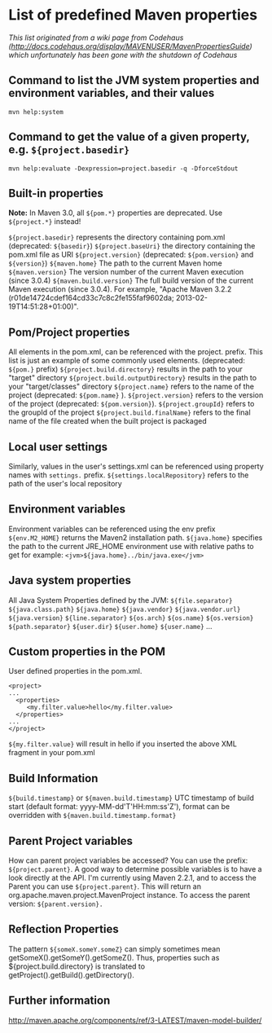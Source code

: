 # List of predefined Maven properties

*This list originated from a wiki page from Codehaus (http://docs.codehaus.org/display/MAVENUSER/MavenPropertiesGuide) which unfortunately has been gone with the shutdown of Codehaus*

## Command to list the JVM system properties and environment variables, and their values

```
mvn help:system
```

## Command to get the value of a given property, e.g. `${project.basedir}`

```
mvn help:evaluate -Dexpression=project.basedir -q -DforceStdout
```

## Built-in properties

**Note:** In Maven 3.0, all `${pom.*}` properties are deprecated. Use `${project.*}` instead!

`${project.basedir}` represents the directory containing pom.xml (deprecated: `${basedir}`)
`${project.baseUri}` the directory containing the pom.xml file as URI
`${project.version}` (deprecated: `${pom.version}` and `${version}`)
`${maven.home}`	The path to the current Maven home
`${maven.version}`	The version number of the current Maven execution (since 3.0.4)
`${maven.build.version}`	The full build version of the current Maven execution (since 3.0.4). For example, "Apache Maven 3.2.2 (r01de14724cdef164cd33c7c8c2fe155faf9602da; 2013-02-19T14:51:28+01:00)".

## Pom/Project properties
All elements in the pom.xml, can be referenced with the project. prefix. This list is just an example of some commonly used elements. (deprecated: `${pom.}` prefix)
`${project.build.directory}` results in the path to your "target" directory
`${project.build.outputDirectory}` results in the path to your "target/classes" directory
`${project.name}` refers to the name of the project (deprecated: `${pom.name}` ).
`${project.version}` refers to the version of the project (deprecated: `${pom.version}`).
`${project.groupId}` refers to the groupId of the project
`${project.build.finalName}` refers to the final name of the file created when the built project is packaged

## Local user settings
Similarly, values in the user's settings.xml can be referenced using property names with `settings.` prefix.
`${settings.localRepository}` refers to the path of the user's local repository

## Environment variables
Environment variables can be referenced using the env prefix
`${env.M2_HOME}` returns the Maven2 installation path.
`${java.home}` specifies the path to the current JRE_HOME environment use with relative paths to get for example:
`<jvm>${java.home}../bin/java.exe</jvm>`

## Java system properties
All Java System Properties defined by the JVM:
`${file.separator}`
`${java.class.path}`
`${java.home}`
`${java.vendor}`
`${java.vendor.url}`
`${java.version}`
`${line.separator}`
`${os.arch}`
`${os.name}`
`${os.version}`
`${path.separator}`
`${user.dir}`
`${user.home}`
`${user.name}`
...

## Custom properties in the POM
User defined properties in the pom.xml.
```
<project>
...
  <properties>
     <my.filter.value>hello</my.filter.value>
  </properties>
...
</project>
```

`${my.filter.value}` will result in hello if you inserted the above XML fragment in your pom.xml

## Build Information
`${build.timestamp}` or `${maven.build.timestamp}` UTC timestamp of build start (default format: yyyy-MM-dd'T'HH:mm:ss'Z'), format can be overridden with `${maven.build.timestamp.format}`

## Parent Project variables
How can parent project variables be accessed?
You can use the prefix: `${project.parent}`.
A good way to determine possible variables is to have a look directly at the API. I'm currently using Maven 2.2.1, and to access the Parent you can use `${project.parent}`. This will return an org.apache.maven.project.MavenProject instance.
To access the parent version: `${parent.version}.`

## Reflection Properties
The pattern `${someX.someY.someZ}` can simply sometimes mean getSomeX().getSomeY().getSomeZ(). Thus, properties such as ${project.build.directory} is translated to getProject().getBuild().getDirectory().

## Further information
http://maven.apache.org/components/ref/3-LATEST/maven-model-builder/
